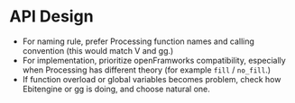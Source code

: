 # API Design

- For naming rule, prefer Processing function names and calling convention (this would match V and gg.)
- For implementation, prioritize openFramworks compatibility, especially when Processing has different theory (for example `fill` / `no_fill`.)
- If function overload or global variables becomes problem, check how Ebitengine or gg is doing, and choose natural one.
